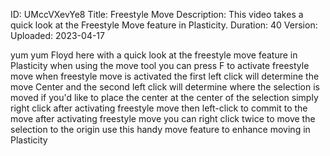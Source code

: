 ID: UMccVXevYe8
Title: Freestyle Move
Description: This video takes a quick look at the Freestyle Move feature in Plasticity.
Duration: 40
Version: 
Uploaded: 2023-04-17

yum yum Floyd here with a quick look at
the freestyle move feature in Plasticity
when using the move tool you can press F
to activate freestyle move when
freestyle move is activated the first
left click will determine the move
Center and the second left click will
determine where the selection is moved
if you'd like to place the center at the
center of the selection
simply right click after activating
freestyle move
then left-click to commit to the move
after activating freestyle move you can
right click twice to move the selection
to the origin use this handy move
feature to enhance moving in Plasticity

